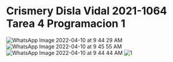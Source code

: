 # Crismery Disla Vidal 2021-1064 Tarea 4 Programacion 1
![WhatsApp Image 2022-04-10 at 9 44 29 AM](https://user-images.githubusercontent.com/102930928/162597702-8291f677-0bb9-47ca-8be8-2e444d6d753e.jpeg)
![WhatsApp Image 2022-04-10 at 9 45 55 AM](https://user-images.githubusercontent.com/102930928/162597737-17aae71c-9749-4b09-b8b6-6db46489b480.jpeg)
![WhatsApp Image 2022-04-10 at 9 44 44 AM](https://user-images.githubusercontent.com/102930928/162597739-5ce72c3b-183c-4108-b2e5-4f3e22800177.jpeg)
![1](https://user-images.githubusercontent.com/102930928/162597794-2e92b1aa-1f0a-4c3f-a2d9-0aab6dfdb491.png)


